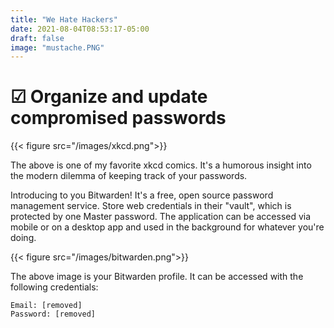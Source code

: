 ```yaml
---
title: "We Hate Hackers"
date: 2021-08-04T08:53:17-05:00
draft: false
image: "mustache.PNG"
---
```

# &#x2611; Organize and update compromised passwords

{{< figure src="/images/xkcd.png">}}

The above is one of my favorite xkcd comics. It's a humorous insight into the modern dilemma of keeping track of your passwords.

Introducing to you Bitwarden! It's a free, open source password management service. Store web credentials in their "vault", which is protected by one Master password. The application can be accessed via mobile or on a desktop app and used in the background for whatever you're doing.

{{< figure src="/images/bitwarden.png">}}

The above image is your Bitwarden profile. It can be accessed with the following credentials:

`Email: [removed]`    
`Password: [removed]`
